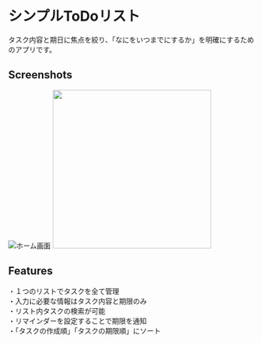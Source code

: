 # シンプルToDoリスト
タスク内容と期日に焦点を絞り、「なにをいつまでにするか」を明確にするためのアプリです。
## Screenshots
![ホーム画面](https://user-images.githubusercontent.com/87401291/126035602-60714f79-822c-4e6a-9571-a60462a6b80f.png)
<img src="https://user-images.githubusercontent.com/87401291/126035602-60714f79-822c-4e6a-9571-a60462a6b80f.png" width="320px">
## Features
・１つのリストでタスクを全て管理  
・入力に必要な情報はタスク内容と期限のみ  
・リスト内タスクの検索が可能  
・リマインダーを設定することで期限を通知  
・「タスクの作成順」「タスクの期限順」にソート  
